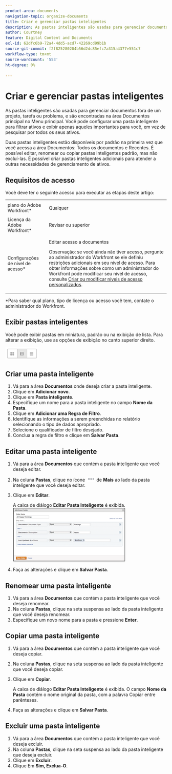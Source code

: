 ```yaml
---
product-area: documents
navigation-topic: organize-documents
title: Criar e gerenciar pastas inteligentes
description: As pastas inteligentes são usadas para gerenciar documentos fora de um projeto, tarefa ou problema, e são encontradas na área Documentos principal no Menu principal. Você pode configurar uma pasta inteligente para filtrar ativos e exibir apenas aqueles importantes para você, em vez de pesquisar por todos os seus ativos.
author: Courtney
feature: Digital Content and Documents
exl-id: 62dfc6b9-72a4-4dd5-acd7-42269cd99b1b
source-git-commit: f2f825280204b56d2dc85efc7a315a4377e551c7
workflow-type: tm+mt
source-wordcount: '553'
ht-degree: 0%

---
```


# Criar e gerenciar pastas inteligentes

As pastas inteligentes são usadas para gerenciar documentos fora de um projeto, tarefa ou problema, e são encontradas na área Documentos principal no Menu principal. Você pode configurar uma pasta inteligente para filtrar ativos e exibir apenas aqueles importantes para você, em vez de pesquisar por todos os seus ativos.

Duas pastas inteligentes estão disponíveis por padrão na primeira vez que você acessa a área Documentos: Todos os documentos e Recentes. É possível editar, renomear ou copiar pastas inteligentes padrão, mas não excluí-las. É possível criar pastas inteligentes adicionais para atender a outras necessidades de gerenciamento de ativos.

## Requisitos de acesso

Você deve ter o seguinte acesso para executar as etapas deste artigo:

<table style="table-layout:auto"> 
 <col> 
 <col> 
 <tbody> 
  <tr> 
   <td role="rowheader">plano do Adobe Workfront*</td> 
   <td> <p>Qualquer</p> </td> 
  </tr> 
  <tr> 
   <td role="rowheader">Licença da Adobe Workfront*</td> 
   <td> <p>Revisar ou superior</p> </td> 
  </tr> 
  <tr> 
   <td role="rowheader">Configurações de nível de acesso*</td> 
   <td> <p>Editar acesso a documentos</p> <p>Observação: se você ainda não tiver acesso, pergunte ao administrador do Workfront se ele definiu restrições adicionais em seu nível de acesso. Para obter informações sobre como um administrador do Workfront pode modificar seu nível de acesso, consulte <a href="../../administration-and-setup/add-users/configure-and-grant-access/create-modify-access-levels.md" class="MCXref xref">Criar ou modificar níveis de acesso personalizados</a>.</p> </td> 
  </tr> 
 </tbody> 
</table>

&#42;Para saber qual plano, tipo de licença ou acesso você tem, contate o administrador do Workfront.

## Exibir pastas inteligentes 

Você pode exibir pastas em miniatura, padrão ou na exibição de lista. Para alterar a exibição, use as opções de exibição no canto superior direito.

![](assets/screenshot-2016-07-07-12.46.54.png)

## Criar uma pasta inteligente 

1. Vá para a área **Documentos** onde deseja criar a pasta inteligente.
1. Clique em **Adicionar novo**.
1. Clique em **Pasta inteligente**.
1. Especifique um nome para a pasta inteligente no campo **Nome da Pasta**.
1. Clique em **Adicionar uma Regra de Filtro**.
1. Identifique as informações a serem preenchidas no relatório selecionando o tipo de dados apropriado.
1. Selecione o qualificador de filtro desejado. 
1. Conclua a regra de filtro e clique em **Salvar Pasta**.

## Editar uma pasta inteligente 

1. Vá para a área **Documentos** que contém a pasta inteligente que você deseja editar.
1. Na coluna **Pastas**, clique no ícone ![](assets/more-icon.png) de **Mais** ao lado da pasta inteligente que você deseja editar.
1. Clique em **Editar**.

   A caixa de diálogo **Editar Pasta Inteligente** é exibida.\
   ![](assets/screen-shot-2013-08-14-at-8.42.04-am-350x167.png)

1. Faça as alterações e clique em **Salvar Pasta**.

## Renomear uma pasta inteligente 

1. Vá para a área **Documentos** que contém a pasta inteligente que você deseja renomear.
1. Na coluna **Pastas**, clique na seta suspensa ao lado da pasta inteligente que você deseja renomear.
1. Especifique um novo nome para a pasta e pressione **Enter**.

## Copiar uma pasta inteligente

1. Vá para a área **Documentos** que contém a pasta inteligente que você deseja copiar.
1. Na coluna **Pastas**, clique na seta suspensa ao lado da pasta inteligente que você deseja copiar.
1. Clique em **Copiar**.

   A caixa de diálogo **Editar Pasta Inteligente** é exibida. O campo **Nome da Pasta** contém o nome original da pasta, com a palavra Copiar entre parênteses.

1. Faça as alterações e clique em **Salvar Pasta**.

## Excluir uma pasta inteligente 

1. Vá para a área **Documentos** que contém a pasta inteligente que você deseja excluir.
1. Na coluna **Pastas**, clique na seta suspensa ao lado da pasta inteligente que deseja excluir.
1. Clique em **Excluir**.
1. Clique Em **Sim, Exclua-O**.
